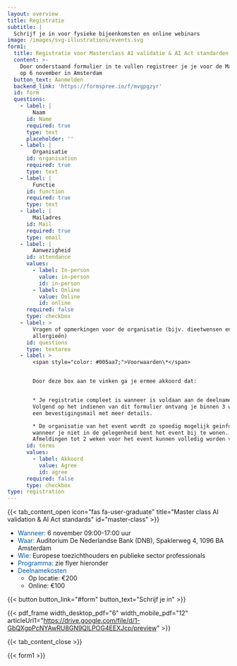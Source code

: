```yaml
---
layout: overview
title: Registratie
subtitle: |
  Schrijf je in voor fysieke bijeenkomsten en online webinars
image: /images/svg-illustrations/events.svg
form1:
  title: Registratie voor Masterclass AI validatie & AI Act standarden
  content: >-
    Door onderstaand formulier in te vullen registreer je je voor de Masterclass
    op 6 november in Amsterdam
  button_text: Aanmelden
  backend_link: 'https://formspree.io/f/mvgpgzyr'
  id: form
  questions:
    - label: |
        Naam
      id: Name
      required: true
      type: text
      placeholder: ''
    - label: |
        Organisatie
      id: organisation
      required: true
      type: text
    - label: |
        Functie
      id: function
      required: true
      type: text
    - label: |
        Mailadres
      id: Mail
      required: true
      type: email
    - label: |
        Aanwezigheid
      id: attendance
      values:
        - label: In-person
          value: in-person
          id: in-person
        - label: Online
          value: Online
          id: online
      required: false
      type: checkbox
    - label: >
        Vragen of opmerkingen voor de organisatie (bijv. dieetwensen en/of
        allergieën) 
      id: questions
      type: textarea
    - label: >
        <span style="color: #005aa7;">Voorwaarden\*</span>


        Door deze box aan te vinken ga je ermee akkoord dat:


        * Je registratie compleet is wanneer is voldaan aan de deelnamekosten.
        Volgend op het indienen van dit formulier ontvang je binnen 3 werkdagen
        een bevestigingsmail met meer details.

        * De organisatie van het event wordt zo spoedig mogelijk geinformeerd
        wanneer je niet in de gelegenheid bent het event bij te wonen.
        Afmeldingen tot 2 weken voor het event kunnen volledig worden vergoed.
      id: terms
      values:
        - label: Akkoord
          value: Agree
          id: agree
      required: false
      type: checkbox
type: registration
---
```


{{< tab_content_open icon="fas fa-user-graduate" title="Master class AI validation & AI Act standards" id="master-class" >}}

* <span style="color: #005aa7;">Wanneer:</span> 6 november 09:00-17:00 uur
* <span style="color: #005aa7;">Waar:</span> Auditorium De Nederlandse Bank (DNB), Spaklerweg 4, 1096 BA Amsterdam
* <span style="color: #005aa7;">Wie:</span> Europese toezichthouders en publieke sector professionals
* <span style="color: #005aa7;">Programma:</span> zie flyer hieronder
* <span style="color: #005aa7;">Deelnamekosten</span>
  * Op locatie: €200
  * Online: €100

{{< button button_link="#form" button_text="Schrijf je in" >}}

{{< pdf_frame width_desktop_pdf="6" width_mobile_pdf="12" articleUrl1="https://drive.google.com/file/d/1-GbQXgpPcNYAwRU8GN9QlLPOG4EEXJcp/preview" >}}

{{< tab_content_close >}}

{{< form1 >}}
